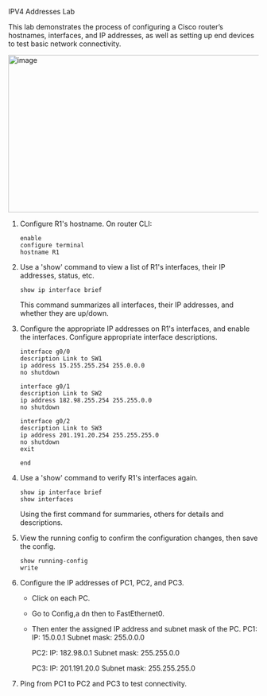 IPV4 Addresses Lab

This lab demonstrates the process of configuring a Cisco router’s hostnames, interfaces, and IP addresses, as well as setting up end devices to test basic network connectivity.


<img width="718" height="317" alt="image" src="https://github.com/user-attachments/assets/1e002ada-6822-479a-af5a-a21c9a1c5cff" />

1. Configure R1's hostname.
   On router CLI:
   ```
   enable
   configure terminal
   hostname R1
   ```

   
3. Use a 'show' command to view a list of R1's interfaces, their IP addresses, status, etc.
   ```
   show ip interface brief
   ```
   This command summarizes all interfaces, their IP addresses, and whether they are up/down.


5. Configure the appropriate IP addresses on R1's interfaces, and enable the interfaces. Configure appropriate interface descriptions.
   ```
   interface g0/0
   description Link to SW1
   ip address 15.255.255.254 255.0.0.0
   no shutdown

   interface g0/1
   description Link to SW2
   ip address 182.98.255.254 255.255.0.0
   no shutdown
 
   interface g0/2
   description Link to SW3
   ip address 201.191.20.254 255.255.255.0
   no shutdown
   exit

   end
   ```


7. Use a 'show' command to verify R1's interfaces again.
   ```
   show ip interface brief
   show interfaces
   ```
   Using the first command for summaries, others for details and descriptions.


9. View the running config to confirm the configuration changes, then save the config.
    ```
    show running-config
    write
    ```    


11. Configure the IP addresses of PC1, PC2, and PC3.
    - Click on each PC.
    - Go to Config,a dn then to FastEthernet0.
    - Then enter the assigned IP address and subnet mask of the PC.
      PC1:
        IP: 15.0.0.1
        Subnet mask: 255.0.0.0
    
      PC2:
        IP: 182.98.0.1
        Subnet mask: 255.255.0.0
    
      PC3:
        IP: 201.191.20.0
        Subnet mask: 255.255.255.0


13. Ping from PC1 to PC2 and PC3 to test connectivity.
    
